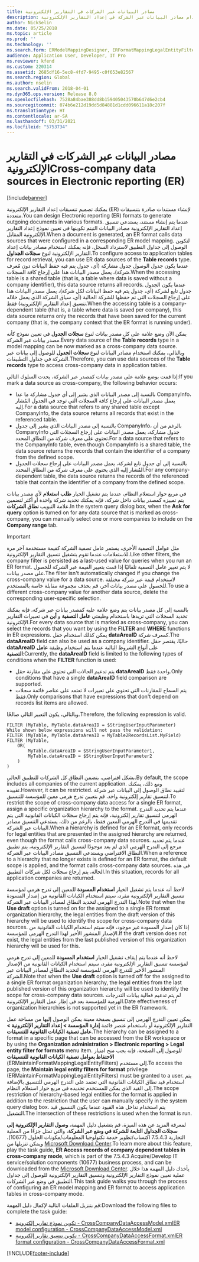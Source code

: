 ```yaml
---
title: مصادر البيانات عبر الشركات في التقارير الإلكترونية
description: يشرح لك هذا الموضوع كيفية استخدام مصادر البيانات عبر الشركة في إعداد التقارير الإلكترونية (ER).
author: NickSelin
ms.date: 05/25/2018
ms.topic: article
ms.prod: ''
ms.technology: ''
ms.search.form: ERModelMappingDesigner, ERFormatMappingLegalEntityFilterTable
audience: Application User, Developer, IT Pro
ms.reviewer: kfend
ms.custom: 220314
ms.assetid: 2685df16-5ec8-4fd7-9495-c0f653e82567
ms.search.region: Global
ms.author: nselin
ms.search.validFrom: 2018-04-01
ms.dyn365.ops.version: Release 8.0
ms.openlocfilehash: 7528a84bae388dd8b159405043570b647d6e2cb4
ms.sourcegitcommit: 074b6e212d19dd5d84881d1cdd096611a18c207f
ms.translationtype: HT
ms.contentlocale: ar-SA
ms.lasthandoff: 03/31/2021
ms.locfileid: "5753734"
---
```

# <a name="cross-company-data-sources-in-electronic-reporting-er"></a><span data-ttu-id="28f93-103">مصادر البيانات عبر الشركات في التقارير الإلكترونية</span><span class="sxs-lookup"><span data-stu-id="28f93-103">Cross-company data sources in Electronic reporting (ER)</span></span>

[!include[banner](../includes/banner.md)]

<span data-ttu-id="28f93-104">يمكنك تصميم تنسيقات إعداد التقارير الإلكترونية (ER) لإنشاء مستندات صادرة بتنسيقات متعددة.</span><span class="sxs-lookup"><span data-stu-id="28f93-104">You can design Electronic reporting (ER) formats to generate outgoing documents in various formats.</span></span> <span data-ttu-id="28f93-105">عندما يتم إنشاء مستند، يستدعي تنسيق إعداد التقارير الإلكترونية مصادر البيانات التيتم تكوينها في تعيين نموذج إعداد التقارير الإلكترونية المقابل.</span><span class="sxs-lookup"><span data-stu-id="28f93-105">When a document is generated, an ER format calls data sources that were configured in a corresponding ER model mapping.</span></span> <span data-ttu-id="28f93-106">لتكوين الوصول إلى جداول التطبيق لاسترداد السجل، فإنه يمكنك استخدام مصادر بيانات إعداد التقارير الإلكترونية لنوع **سجلات الجداول**.</span><span class="sxs-lookup"><span data-stu-id="28f93-106">To configure access to application tables for record retrieval, you can use ER data sources of the **Table records** type.</span></span> <span data-ttu-id="28f93-107">عندما يكون جدول الوصول جدول مشاركة (أي، جدول يتم فيه حفظ البيانات دون مُعرف شركة)، يعمل مصدر البيانات هذا على إرجاع كافة السجلات.</span><span class="sxs-lookup"><span data-stu-id="28f93-107">When the accessing table is a shared table (that is, a table where data is saved without a company identifier), this data source returns all records.</span></span> <span data-ttu-id="28f93-108">عندما يكون الجدول جدول تابع لشركة (أي، جدول يتم فيه حفظ البيانات لكل شركة)، يعمل مصدر البيانات هذا على إرجاع السجلات التي تم حفظها للشركة الحالية (أي، سياق الشركة الذي يعمل خلاله تنسيق إعداد التقارير الإلكترونية) فقط.</span><span class="sxs-lookup"><span data-stu-id="28f93-108">When the accessing table is a company-dependent table (that is, a table where data is saved per company), this data source returns only the records that have been saved for the current company (that is, the company context that the ER format is running under).</span></span>

<span data-ttu-id="28f93-109">يمكن الآن وضع علامة على كل مصدر بيانات لنوع **سجلات الجدول** في تعيين نموذج كأنه مصدر بيانات عبر الشركة.</span><span class="sxs-lookup"><span data-stu-id="28f93-109">Every data source of the **Table records** type in a model mapping can be now marked as a cross-company data source.</span></span> <span data-ttu-id="28f93-110">وبالتالي، يمكنك استخدام مصادر البيانات لنوع **سجلات الجدول** للوصول إلى بيانات عبر الشركة في جداول التطبيقات.</span><span class="sxs-lookup"><span data-stu-id="28f93-110">Therefore, you can use data sources of the **Table records** type to access cross-company data in application tables.</span></span>

<span data-ttu-id="28f93-111">إذا قمت بوضع علامة على مصدر بيانات كمصدر عبر الشركة، يحدث السلوك التالي:</span><span class="sxs-lookup"><span data-stu-id="28f93-111">If you mark a data source as cross-company, the following behavior occurs:</span></span>

- <span data-ttu-id="28f93-112">بالنسبة إلى مصدر البيانات الذي يشير إلى أي جدول مشاركة ما عدا CompanyInfo، يعمل مصدر البيانات على إرجاع كافة السجلات التي توجد في الجدول المُشار إليه.</span><span class="sxs-lookup"><span data-stu-id="28f93-112">For a data source that refers to any shared table except CompanyInfo, the data source returns all records that exist in the referenced table.</span></span> 
- <span data-ttu-id="28f93-113">بالنسبة إلى مصدر البيانات الذي يشير إلى جدول CompanyInfo، بالرغم من أن CompanyInfo جدول مشاركة، يعمل مصدر البيانات على إرجاع السجلات التي تحتوي على معرف شركة من النطاق المحدد.</span><span class="sxs-lookup"><span data-stu-id="28f93-113">For a data source that refers to the CompanyInfo table, even though CompanyInfo is a shared table, the data source returns the records that contain the identifier of a company from the defined scope.</span></span>
- <span data-ttu-id="28f93-114">بالنسبة إلى أي جدول تابع لشركة، يعمل مصدر البيانات على إرجاع سجلات الجدول المُشار إليه الذي يحتوي على معرف شركة من النطاق المحدد.</span><span class="sxs-lookup"><span data-stu-id="28f93-114">For any company-dependent table, the data source returns the records of the referenced table that contain the identifier of a company from the defined scope.</span></span>

<span data-ttu-id="28f93-115">في مربع حوار استعلام النظام، عندما يتم تشغيل الخيار **طلب استعلام** لأي مصدر بيانات يتم تمييزه كمصدر بيانات داخل شركة، فإنه يمكنك تحديد شركة واحدة أو أكثر لتضمين علامة التبويب **نطاق الشركات**.</span><span class="sxs-lookup"><span data-stu-id="28f93-115">In the system query dialog box, when the **Ask for query** option is turned on for any data source that is marked as cross-company, you can manually select one or more companies to include on the **Company range** tab.</span></span>

> [!IMPORTANT]
> <span data-ttu-id="28f93-116">مثل عوامل التصفية الأخرى، يستمر عامل تصفية الشركة كقيمة مستخدمة آخر مرة للاستعلامات عندما تقوم بتشغيل تنسيق التقارير الإلكترونية‬.</span><span class="sxs-lookup"><span data-stu-id="28f93-116">Like other filters, the company filter is persisted as a last-used value for queries when you run an ER format.</span></span> <span data-ttu-id="28f93-117">لا يتم تغيير عامل التصفية تلقائيًا إذا قمت بتغيير القيمة عبر الشركة للحصول على مصدر بيانات.</span><span class="sxs-lookup"><span data-stu-id="28f93-117">The filter isn't automatically changed if you change the cross-company value for a data source.</span></span> <span data-ttu-id="28f93-118">لاستخدام قيمة عبر شركة مختلفة للحصول على مصدر بيانات آخر، قم بحذف مجموعة مقابلة خاصة بالمستخدم.</span><span class="sxs-lookup"><span data-stu-id="28f93-118">To use a different cross-company value for another data source, delete the corresponding user-specific selection.</span></span>

<span data-ttu-id="28f93-119">بالنسبة إلى كل مصدر بيانات يتم وضع علامة عليه كمصدر بيانات عبر شركة، فإنه يمكنك تحديد السجلات التي تريدها باستخدام وظيفتي **عامل التصفية** و **أين** في تعبيرات التقارير الإلكترونية.</span><span class="sxs-lookup"><span data-stu-id="28f93-119">For every data source that is marked as cross-company, you can select the records that you want by using the **FILTER** and **WHERE** functions in ER expressions.</span></span> <span data-ttu-id="28f93-120">يمكن كذلك استخدام حقل **dataAreaID** كمعرف شركة.</span><span class="sxs-lookup"><span data-stu-id="28f93-120">The **dataAreaID** field can also be used as a company identifier.</span></span> <span data-ttu-id="28f93-121">حاليًا، يقتصر حقل **dataAreaID** على أنواع الشروط التالية عندما يتم استخدام وظيفة **عامل التصفية**:</span><span class="sxs-lookup"><span data-stu-id="28f93-121">Currently, the **dataAreaID** field is limited to the following types of conditions when the **FILTER** function is used:</span></span>

- <span data-ttu-id="28f93-122">يتم تدعيم الحالات التي تحتوي على مقارنة حقل **dataAreaID** واحدة فقط.</span><span class="sxs-lookup"><span data-stu-id="28f93-122">Only conditions that have a single **dataAreaID** field comparison are supported.</span></span>
- <span data-ttu-id="28f93-123">يتم السماح للمقارنات التي تحتوي على تعبيرات لا تعتمد على عناصر قائمة سجلات فقط.</span><span class="sxs-lookup"><span data-stu-id="28f93-123">Only comparisons that have expressions that don't depend on records list items are allowed.</span></span>

<span data-ttu-id="28f93-124">وبالتالي، يكون التعبير التالي صالحًا.</span><span class="sxs-lookup"><span data-stu-id="28f93-124">Therefore, the following expression is valid.</span></span>

```ER Expression
FILTER (MyTable, MyTable.dataAreaID = $StringUserInputParameter)
While shown below expressions will not pass the validation:
FILTER (MyTable, MyTable.dataAreaID = MyTable2RecordsList.MyField)
FILTER (MyTable, 
    OR(
        MyTable.dataAreaID = $StringUserInputParameter1,
        MyTable.dataAreaID = $StringUserInputParameter2
    )
)
```

<span data-ttu-id="28f93-125">بشكل افتراضي، يتضمن النطاق كل الشركات للتطبيق الحالي.</span><span class="sxs-lookup"><span data-stu-id="28f93-125">By default, the scope includes all companies of the current application.</span></span> <span data-ttu-id="28f93-126">ومع ذلك، يمكنك تقييده.</span><span class="sxs-lookup"><span data-stu-id="28f93-126">However, it can be restricted.</span></span> <span data-ttu-id="28f93-127">لتقييد نطاق الوصول إلى البيانات عبر شركة لتنسيق تقارير إلكترونية واحد، قم بتعيين تدرج هرمي معين للمؤسسة للتنسيق.</span><span class="sxs-lookup"><span data-stu-id="28f93-127">To restrict the scope of cross-company data access for a single ER format, assign a specific organization hierarchy to the format.</span></span> <span data-ttu-id="28f93-128">عندما يتم تحديد التدرج الهرمي لتنسيق تقارير إلكترونية، فإنه يتم إرجاع سجلات الكيانات القانونية التي يتم تقديمها في التدرج الهرمي المعين فقط، بالرغم من ذلك، يستدعي التنسيق مصادر البيانات عبر الشركة.</span><span class="sxs-lookup"><span data-stu-id="28f93-128">When a hierarchy is defined for an ER format, only records for legal entities that are presented in the assigned hierarchy are returned, even though the format calls cross-company data sources.</span></span> <span data-ttu-id="28f93-129">عندما يتم تحديد مرجع إلى التدرج الهرمي الذي لم يعد موجودًا لتنسيق التقارير الإلكترونية، يتم تطبيق النطاق الافتراضي ويستدعي التنسيق مصادر البيانات عبر الشركة.</span><span class="sxs-lookup"><span data-stu-id="28f93-129">When a reference to a hierarchy that no longer exists is defined for an ER format, the default scope is applied, and the format calls cross-company data sources.</span></span> <span data-ttu-id="28f93-130">في هذه الحالة، يتم إرجاع سجلات لكل شركات التطبيق.</span><span class="sxs-lookup"><span data-stu-id="28f93-130">In this situation, records for all application companies are returned.</span></span>

<span data-ttu-id="28f93-131">لاحظ أنه عندما يتم تشغيل الخيار **استخدام المسودة** للمعين إلى تدرج هرمي لمؤسسة تنسيق التقارير الإلكترونية مفرد، سيتم استخدام الكيانات القانونية من إصدار المسودة لهذا التدرج الهرمي لتحديد النطاق لمصادر البيانات عبر الشركة.</span><span class="sxs-lookup"><span data-stu-id="28f93-131">Note that when the **Use draft** option is turned on for the assigned to a single ER format organization hierarchy, the legal entities from the draft version of this hierarchy will be used to identify the scope for cross-company data sources.</span></span> <span data-ttu-id="28f93-132">إذا كان إصدار المسودة غير موجود، فإنه سيتم استخدام الكيانات القانونية من الإصدار المنشور الأخير لهذا التدرج الهرمي للمؤسسة.</span><span class="sxs-lookup"><span data-stu-id="28f93-132">If the draft version does not exist, the legal entities from the last published version of this organization hierarchy will be used for this.</span></span>

<span data-ttu-id="28f93-133">لاحظ أنه عندما يتم إيقاف تشغيل الخيار **استخدام المسودة** للمعين إلى تدرج هرمي لمؤسسة تنسيق التقارير الإلكترونية مفرد، سيتم استخدام الكيانات القانونية من الإصدار المنشور الأخير للتدرج الهرمي للمؤسسة لتحديد النطاق لمصادر البيانات عبر الشركة.</span><span class="sxs-lookup"><span data-stu-id="28f93-133">Note that when the **Use draft** option is turned off for the assigned to a single ER format organization hierarchy, the legal entities from the last published version of this organization hierarchy will be used to identify the scope for cross-company data sources.</span></span> <span data-ttu-id="28f93-134">لم يتم تدعيم فعالية بيانات التدرجات الهرمية للمؤسسة بعد في إطار عمل التقارير الإلكترونية.</span><span class="sxs-lookup"><span data-stu-id="28f93-134">Date effectiveness of organization hierarchies is not supported yet in the ER framework.</span></span>

<span data-ttu-id="28f93-135">يمكن تعيين التدرج الهرمي إلى تنسيق بصفحة معينة يمكن الوصول إليها من مساحة عمل التقارير الإلكترونية أو باستخدام عنصر قائمة **إدارة المؤسسة \> إعداد التقارير الإلكترونية \> عامل تصفية الكيانات القانونية للتنسيقات**.</span><span class="sxs-lookup"><span data-stu-id="28f93-135">The hierarchy can be assigned to a format in a specific page that can be accessed from the ER workspace or by using the **Organization administration \> Electronic reporting \> Legal entity filter for formats** menu item.</span></span> <span data-ttu-id="28f93-136">للوصول إلى الصفحة، فإنه يجب منح امتياز **‏‫الاحتفاظ بعوامل تصفية الكيانات القانونية للتنسيقات‬**  (ERMaintainFormatMappingLegalEntityFilters) إلى مستخدم.</span><span class="sxs-lookup"><span data-stu-id="28f93-136">To access the page, the **Maintain legal entity filters for format** privilege (ERMaintainFormatMappingLegalEntityFilters) must be granted to a user.</span></span> <span data-ttu-id="28f93-137">يتم استخدام قيد نطاق الكيانات القانونية التي تعتمد على التدرج الهرمي للتنسيق بالإضافة إلى القيد الذي يمكن للمستخدم تحديده في مربع حوار استعلام النظام.</span><span class="sxs-lookup"><span data-stu-id="28f93-137">The scope restriction of hierarchy-based legal entities for the format is applied in addition to the restriction that the user can manually specify in the system query dialog box.</span></span> <span data-ttu-id="28f93-138">يتم استخدام تداخل هذه القيود عندما يكون التنسيق قيد التشغيل.</span><span class="sxs-lookup"><span data-stu-id="28f93-138">The intersection of these restrictions is used when the format is run.</span></span>

<span data-ttu-id="28f93-139">لمعرفة المزيد عن هذه الميزة، قم بتشغيل دليل المهمة، **وصول التقارير الإلكترونية إلى سجلات الجداول التابعة للشركة في وضع عبر الشركة**، والتي تمثل جزءًا من العملية التجارية ‬‏‫‬‏‫7.5.4.3 اكتساب/تطوير خدمة تكنولوجيا المعلومات/مكونات الحلول (10677)‬، ويمكن تنزيلها من [Microsoft Download Center](https://go.microsoft.com/fwlink/?linkid=874684).</span><span class="sxs-lookup"><span data-stu-id="28f93-139">To learn more about this feature, play the task guide, **ER Access records of company dependent tables in cross-company mode**, which is part of the 7.5.4.3 Acquire/Develop IT service/solution components (10677) business process, and can be downloaded from the [Microsoft Download Center](https://go.microsoft.com/fwlink/?linkid=874684).</span></span> <span data-ttu-id="28f93-140">يأخذك دليل المهمة هذا خلال عملية تعيين نموذج التقارير الإلكترونية وتنسيق التقارير الإلكترونية للوصول إلى جداول التطبيق في وضع عبر الشركات.</span><span class="sxs-lookup"><span data-stu-id="28f93-140">This task guide walks you through the process of configuring an ER model mapping and ER format to access application tables in cross-company mode.</span></span>

<span data-ttu-id="28f93-141">قم بتنزيل الملفات التالية لإكمال دليل المهمة:</span><span class="sxs-lookup"><span data-stu-id="28f93-141">Download the following files to complete the task guide:</span></span>

- [<span data-ttu-id="28f93-142">‏‫تكوين نموذج تقارير إلكترونية‬ - CrossCompanyDataAccessModel.xml</span><span class="sxs-lookup"><span data-stu-id="28f93-142">ER model configuration - CrossCompanyDataAccessModel.xml</span></span>](https://go.microsoft.com/fwlink/?linkid=874111)
- [<span data-ttu-id="28f93-143">‏‫تكوين تنسيق تقارير إلكترونية‬‬ - CrossCompanyDataAccessFormat.xml</span><span class="sxs-lookup"><span data-stu-id="28f93-143">ER format configuration - CrossCompanyDataAccessFormat.xml</span></span>](https://go.microsoft.com/fwlink/?linkid=874111)


[!INCLUDE[footer-include](../../../includes/footer-banner.md)]